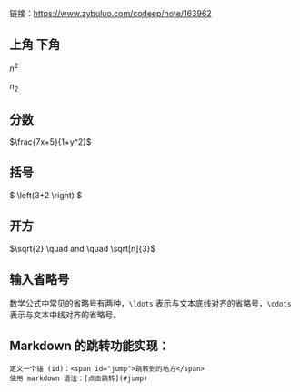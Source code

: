 

链接：https://www.zybuluo.com/codeep/note/163962

## 上角 下角

$n^2$

$n_2$

## 分数

$\frac{7x+5}{1+y^2}$

## 括号

$ \left(3+2 \right) $

## 开方

$\sqrt{2} \quad and \quad \sqrt[n]{3}$

## 输入省略号

数学公式中常见的省略号有两种，`\ldots` 表示与文本底线对齐的省略号，`\cdots` 表示与文本中线对齐的省略号。


## Markdown 的跳转功能实现：

```
定义一个锚 (id)：<span id="jump">跳转到的地方</span>
使用 markdown 语法：[点击跳转](#jump)
```
